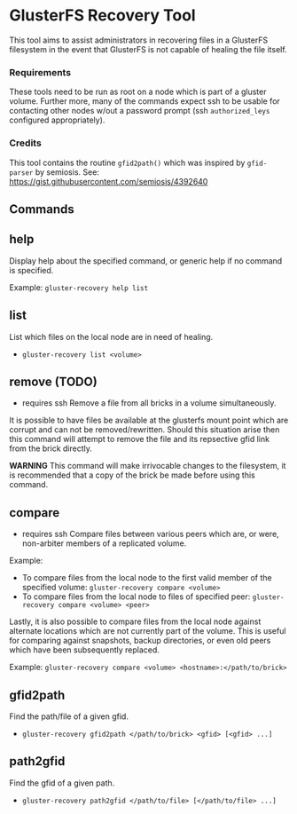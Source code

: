 # GlusterFS Recovery Tool

This tool aims to assist administrators in recovering files in a GlusterFS
filesystem in the event that GlusterFS is not capable of healing the file
itself.

### Requirements
These tools need to be run as root on a node which is part of a gluster volume.
Further more, many of the commands expect ssh to be usable for contacting other
nodes w/out a password prompt (ssh `authorized_leys` configured appropriately).

### Credits
This tool contains the routine `gfid2path()` which was inspired by
`gfid-parser` by semiosis. See: https://gist.githubusercontent.com/semiosis/4392640

## Commands

## help
Display help about the specified command, or generic help if no command is specified.

Example: `gluster-recovery help list`

## list
List which files on the local node are in need of healing.
 - `gluster-recovery list <volume>`

## remove (TODO)
- requires ssh
Remove a file from all bricks in a volume simultaneously.

It is possible to have files be available at the glusterfs mount point which
are corrupt and can not be removed/rewritten.  Should this situation arise then
this command will attempt to remove the file and its repsective gfid link from
the brick directly.

**WARNING** This command will make irrivocable changes to the filesystem, it is
recommended that a copy of the brick be made before using this command.

## compare
- requires ssh
Compare files between various peers which are, or were, non-arbiter members of a replicated volume.

Example:
 - To compare files from the local node to the first valid member of the specified volume: `gluster-recovery compare <volume>`
 - To compare files from the local node to files of specified peer: `gluster-recovery compare <volume> <peer>`

Lastly, it is also possible to compare files from the local node against
alternate locations which are not currently part of the volume.  This is useful
for comparing against snapshots, backup directories, or even old peers which
have been subsequently replaced.

Example: `gluster-recovery compare <volume> <hostname>:</path/to/brick>`

## gfid2path
Find the path/file of a given gfid.
 - `gluster-recovery gfid2path </path/to/brick> <gfid> [<gfid> ...]`

 ## path2gfid
 Find the gfid of a given path.
 - `gluster-recovery path2gfid </path/to/file> [</path/to/file> ...]`

